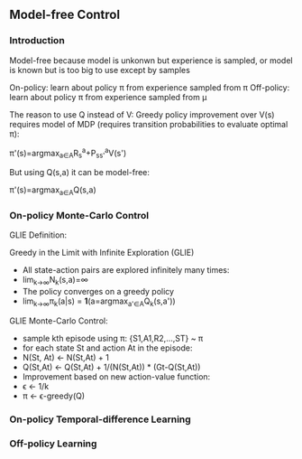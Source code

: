 ## Model-free Control
### Introduction
Model-free because model is unkonwn but experience is sampled, or model is known but is too big to use except by samples

On-policy: learn about policy π from experience sampled from π
Off-policy: learn about policy π from experience sampled from μ

The reason to use Q instead of V: Greedy policy improvement over V(s) requires model of MDP (requires transition probabilities to evaluate optimal π):

π'(s)=argmax<sub>a∈A</sub>R<sub>s</sub><sup>a</sup>+P<sub>ss'</sub><sup>a</sup>V(s')

But using Q(s,a) it can be model-free:

π'(s)=argmax<sub>a∈A</sub>Q(s,a)


### On-policy Monte-Carlo Control

GLIE Definition:

Greedy in the Limit with Infinite Exploration (GLIE)
- All state-action pairs are explored infinitely many times:
- lim<sub>k→∞</sub>N<sub>k</sub>(s,a)=∞
- The policy converges on a greedy policy
- lim<sub>k→∞</sub>π<sub>k</sub>(a|s) = **1**(a=argmax<sub>a'∈A</sub>Q<sub>k</sub>(s,a'))

GLIE Monte-Carlo Control:
- sample kth episode using π: {S1,A1,R2,...,ST} ~ π
- for each state St and action At in the episode:
- N(St, At) <- N(St,At) + 1
- Q(St,At) <- Q(St,At) + 1/(N(St,At)) * (Gt-Q(St,At))
- Improvement based on new action-value function:
- ϵ <- 1/k
- π <- ϵ-greedy(Q)
### On-policy Temporal-difference Learning

### Off-policy Learning
